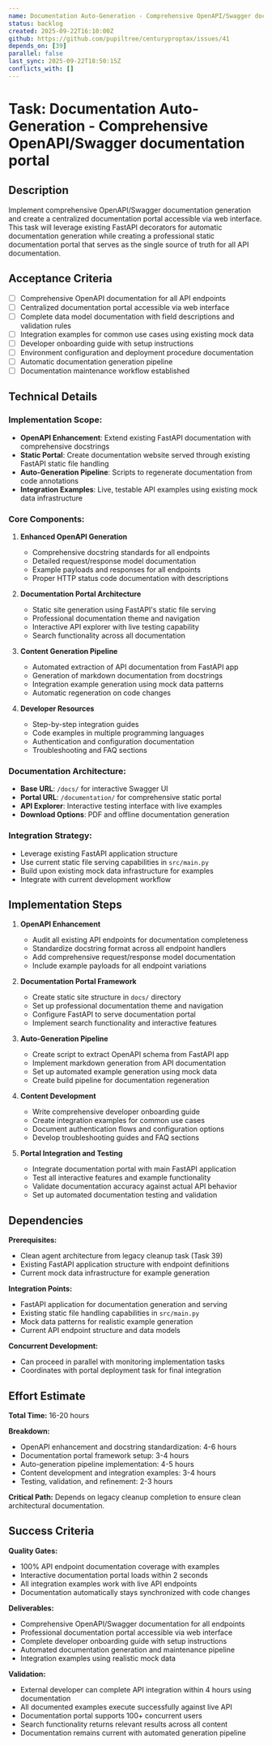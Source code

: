```yaml
---
name: Documentation Auto-Generation - Comprehensive OpenAPI/Swagger documentation portal
status: backlog
created: 2025-09-22T16:10:00Z
github: https://github.com/pupiltree/centuryproptax/issues/41
depends_on: [39]
parallel: false
last_sync: 2025-09-22T18:50:15Z
conflicts_with: []
---
```


# Task: Documentation Auto-Generation - Comprehensive OpenAPI/Swagger documentation portal

## Description

Implement comprehensive OpenAPI/Swagger documentation generation and create a centralized documentation portal accessible via web interface. This task will leverage existing FastAPI decorators for automatic documentation generation while creating a professional static documentation portal that serves as the single source of truth for all API documentation.

## Acceptance Criteria

- [ ] Comprehensive OpenAPI documentation for all API endpoints
- [ ] Centralized documentation portal accessible via web interface
- [ ] Complete data model documentation with field descriptions and validation rules
- [ ] Integration examples for common use cases using existing mock data
- [ ] Developer onboarding guide with setup instructions
- [ ] Environment configuration and deployment procedure documentation
- [ ] Automatic documentation generation pipeline
- [ ] Documentation maintenance workflow established

## Technical Details

### Implementation Scope:
- **OpenAPI Enhancement**: Extend existing FastAPI documentation with comprehensive docstrings
- **Static Portal**: Create documentation website served through existing FastAPI static file handling
- **Auto-Generation Pipeline**: Scripts to regenerate documentation from code annotations
- **Integration Examples**: Live, testable API examples using existing mock data infrastructure

### Core Components:

1. **Enhanced OpenAPI Generation**
   - Comprehensive docstring standards for all endpoints
   - Detailed request/response model documentation
   - Example payloads and responses for all endpoints
   - Proper HTTP status code documentation with descriptions

2. **Documentation Portal Architecture**
   - Static site generation using FastAPI's static file serving
   - Professional documentation theme and navigation
   - Interactive API explorer with live testing capability
   - Search functionality across all documentation

3. **Content Generation Pipeline**
   - Automated extraction of API documentation from FastAPI app
   - Generation of markdown documentation from docstrings
   - Integration example generation using mock data patterns
   - Automatic regeneration on code changes

4. **Developer Resources**
   - Step-by-step integration guides
   - Code examples in multiple programming languages
   - Authentication and configuration documentation
   - Troubleshooting and FAQ sections

### Documentation Architecture:
- **Base URL**: `/docs/` for interactive Swagger UI
- **Portal URL**: `/documentation/` for comprehensive static portal
- **API Explorer**: Interactive testing interface with live examples
- **Download Options**: PDF and offline documentation generation

### Integration Strategy:
- Leverage existing FastAPI application structure
- Use current static file serving capabilities in `src/main.py`
- Build upon existing mock data infrastructure for examples
- Integrate with current development workflow

## Implementation Steps

1. **OpenAPI Enhancement**
   - Audit all existing API endpoints for documentation completeness
   - Standardize docstring format across all endpoint handlers
   - Add comprehensive request/response model documentation
   - Include example payloads for all endpoint variations

2. **Documentation Portal Framework**
   - Create static site structure in `docs/` directory
   - Set up professional documentation theme and navigation
   - Configure FastAPI to serve documentation portal
   - Implement search functionality and interactive features

3. **Auto-Generation Pipeline**
   - Create script to extract OpenAPI schema from FastAPI app
   - Implement markdown generation from API documentation
   - Set up automated example generation using mock data
   - Create build pipeline for documentation regeneration

4. **Content Development**
   - Write comprehensive developer onboarding guide
   - Create integration examples for common use cases
   - Document authentication flows and configuration options
   - Develop troubleshooting guides and FAQ sections

5. **Portal Integration and Testing**
   - Integrate documentation portal with main FastAPI application
   - Test all interactive features and example functionality
   - Validate documentation accuracy against actual API behavior
   - Set up automated documentation testing and validation

## Dependencies

**Prerequisites:**
- Clean agent architecture from legacy cleanup task (Task 39)
- Existing FastAPI application structure with endpoint definitions
- Current mock data infrastructure for example generation

**Integration Points:**
- FastAPI application for documentation generation and serving
- Existing static file handling capabilities in `src/main.py`
- Mock data patterns for realistic example generation
- Current API endpoint structure and data models

**Concurrent Development:**
- Can proceed in parallel with monitoring implementation tasks
- Coordinates with portal deployment task for final integration

## Effort Estimate

**Total Time:** 16-20 hours

**Breakdown:**
- OpenAPI enhancement and docstring standardization: 4-6 hours
- Documentation portal framework setup: 3-4 hours
- Auto-generation pipeline implementation: 4-5 hours
- Content development and integration examples: 3-4 hours
- Testing, validation, and refinement: 2-3 hours

**Critical Path:** Depends on legacy cleanup completion to ensure clean architectural documentation.

## Success Criteria

**Quality Gates:**
- 100% API endpoint documentation coverage with examples
- Interactive documentation portal loads within 2 seconds
- All integration examples work with live API endpoints
- Documentation automatically stays synchronized with code changes

**Deliverables:**
- Comprehensive OpenAPI/Swagger documentation for all endpoints
- Professional documentation portal accessible via web interface
- Complete developer onboarding guide with setup instructions
- Automated documentation generation and maintenance pipeline
- Integration examples using realistic mock data

**Validation:**
- External developer can complete API integration within 4 hours using documentation
- All documented examples execute successfully against live API
- Documentation portal supports 100+ concurrent users
- Search functionality returns relevant results across all content
- Documentation remains current with automated generation pipeline
